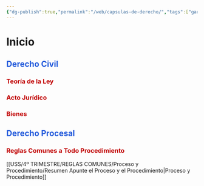 ```yaml
---
{"dg-publish":true,"permalink":"/web/capsulas-de-derecho/","tags":["gardenEntry"]}
---
```



# Inicio

## <font color="#245bdb">Derecho Civil</font>


### <font color="#c00000">Teoría de la Ley</font>

### <font color="#c00000">Acto Jurídico</font>

### <font color="#c00000">Bienes</font>


## <font color="#245bdb">Derecho Procesal</font>

### <font color="#c00000">Reglas Comunes a Todo Procedimiento</font>

[[USS/4º TRIMESTRE/REGLAS COMUNES/Proceso y Procedimiento/Resumen Apunte el Proceso y el Procedimiento\|Proceso y Procedimiento]]


